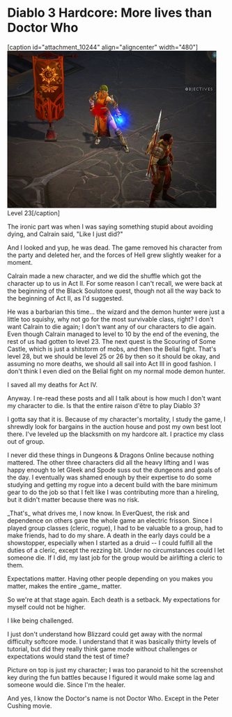 # Diablo 3 Hardcore: More lives than Doctor Who

[caption id="attachment\_10244" align="aligncenter" width="480"][![](../uploads/2012/07/Diablo-III-2012-07-30-21-43-24-94-480x360.jpg "Level 23")](../uploads/2012/07/Diablo-III-2012-07-30-21-43-24-94.jpg) Level 23[/caption]

The ironic part was when I was saying something stupid about avoiding dying, and Calrain said, "Like I just did?"

And I looked and yup, he was dead. The game removed his character from the party and deleted her, and the forces of Hell grew slightly weaker for a moment.

Calrain made a new character, and we did the shuffle which got the character up to us in Act II. For some reason I can't recall, we were back at the beginning of the Black Soulstone quest, though not all the way back to the beginning of Act II, as I'd suggested.

He was a barbarian this time... the wizard and the demon hunter were just a little too squishy, why not go for the most survivable class, right? I don't want Calrain to die again; I don't want any of our characters to die again. Even though Calrain managed to level to 10 by the end of the evening, the rest of us had gotten to level 23. The next quest is the Scouring of Some Castle, which is just a shitstorm of mobs, and then the Belial fight. That's level 28, but we should be level 25 or 26 by then so it should be okay, and assuming no more deaths, we should all sail into Act III in good fashion. I don't think I even died on the Belial fight on my normal mode demon hunter.

I saved all my deaths for Act IV.

Anyway. I re-read these posts and all I talk about is how much I don't want my character to die. Is that the entire raison d'être to play Diablo 3?

I gotta say that it is. Because of my character's mortality, I study the game, I shrewdly look for bargains in the auction house and post my own best loot there. I've leveled up the blacksmith on my hardcore alt. I practice my class out of group. 

I never did these things in Dungeons & Dragons Online because nothing mattered. The other three characters did all the heavy lifting and I was happy enough to let Gleek and Spode suss out the dungeons and goals of the day. I eventually was shamed enough by their expertise to do some studying and getting my rogue into a decent build with the bare minimum gear to do the job so that I felt like I was contributing more than a hireling, but it didn't matter because there was no risk.

\_That's\_ what drives me, I now know. In EverQuest, the risk and dependence on others gave the whole game an electric frisson. Since I played group classes (cleric, rogue), I had to be valuable to a group, had to make friends, had to do my share. A death in the early days could be a showstopper, especially when I started as a druid -- I could fulfill all the duties of a cleric, except the rezzing bit. Under no circumstances could I let someone die. If I did, my last job for the group would be airlifting a cleric to them.

Expectations matter. Having other people depending on you makes you matter, makes the entire \_game\_ matter.

So we're at that stage again. Each death is a setback. My expectations for myself could not be higher. 

I like being challenged.

I just don't understand how Blizzard could get away with the normal difficulty softcore mode. I understand that it was basically thirty levels of tutorial, but did they really think game mode without challenges or expectations would stand the test of time?

Picture on top is just my character; I was too paranoid to hit the screenshot key during the fun battles because I figured it would make some lag and someone would die. Since I'm the healer.

And yes, I know the Doctor's name is not Doctor Who. Except in the Peter Cushing movie.
